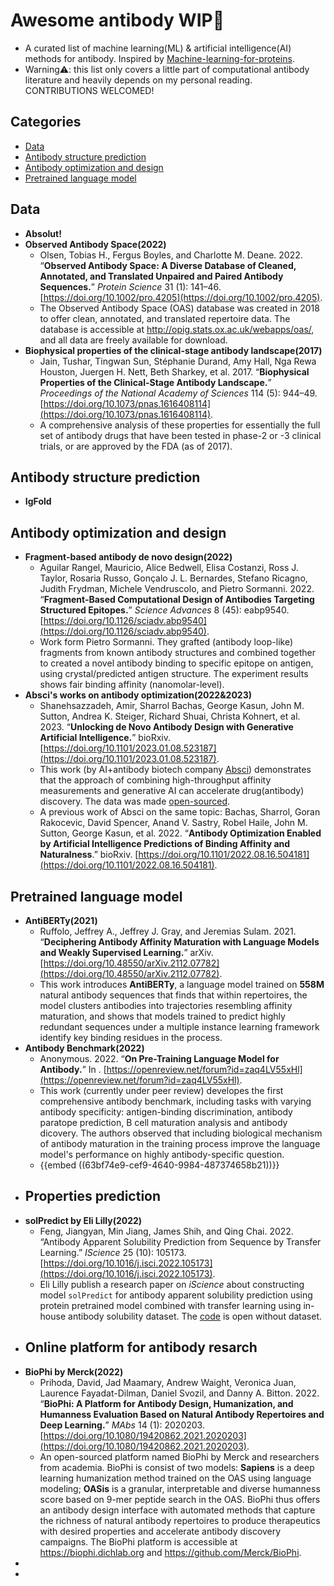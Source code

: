 
# Awesome antibody WIP🚧 <!-- omit in toc -->
- A curated list of machine learning(ML) & artificial intelligence(AI) methods for antibody. Inspired by [Machine-learning-for-proteins](https://github.com/yangkky/Machine-learning-for-proteins).
- Warning⚠️: this list only covers a little part of computational antibody literature and heavily depends on my personal reading. CONTRIBUTIONS WELCOMED!
## Categories <!-- omit in toc -->
- [Data](#data)
- [Antibody structure prediction](#antibody-structure-prediction)
- [Antibody optimization and design](#antibody-optimization-and-design)
- [Pretrained language model](#pretrained-language-model)
## Data
- **Absolut!**
- **Observed Antibody Space(2022)**
	- Olsen, Tobias H., Fergus Boyles, and Charlotte M. Deane. 2022. “**Observed Antibody Space: A Diverse Database of Cleaned, Annotated, and Translated Unpaired and Paired Antibody Sequences.**” *Protein Science* 31 (1): 141–46. [https://doi.org/10.1002/pro.4205](https://doi.org/10.1002/pro.4205).
	- The Observed Antibody Space (OAS) database was created in 2018 to offer clean, annotated, and translated repertoire data. The database is accessible at http://opig.stats.ox.ac.uk/webapps/oas/, and all data are freely available for download.
- **Biophysical properties of the clinical-stage antibody landscape(2017)**
	- Jain, Tushar, Tingwan Sun, Stéphanie Durand, Amy Hall, Nga Rewa Houston, Juergen H. Nett, Beth Sharkey, et al. 2017. “**Biophysical Properties of the Clinical-Stage Antibody Landscape.**” *Proceedings of the National Academy of Sciences* 114 (5): 944–49. [https://doi.org/10.1073/pnas.1616408114](https://doi.org/10.1073/pnas.1616408114).
	- A comprehensive analysis of these properties for essentially the full set of antibody drugs that have been tested in phase-2 or -3 clinical trials, or are approved by the FDA (as of 2017).
## Antibody structure prediction
- **IgFold**
## Antibody optimization and design
- **Fragment-based antibody de novo design(2022)**
	- Aguilar Rangel, Mauricio, Alice Bedwell, Elisa Costanzi, Ross J. Taylor, Rosaria Russo, Gonçalo J. L. Bernardes, Stefano Ricagno, Judith Frydman, Michele Vendruscolo, and Pietro Sormanni. 2022. “**Fragment-Based Computational Design of Antibodies Targeting Structured Epitopes.**” *Science Advances* 8 (45): eabp9540. [https://doi.org/10.1126/sciadv.abp9540](https://doi.org/10.1126/sciadv.abp9540).
	- Work form Pietro Sormanni. They grafted (antibody loop-like) fragments from known antibody structures and combined together to created a novel antibody binding to specific epitope on antigen, using crystal/predicted antigen structure. The experiment results shows fair binding affinity (nanomolar-level).
- **Absci's works on antibody optimization(2022&2023)**
	- Shanehsazzadeh, Amir, Sharrol Bachas, George Kasun, John M. Sutton, Andrea K. Steiger, Richard Shuai, Christa Kohnert, et al. 2023. “**Unlocking de Novo Antibody Design with Generative Artificial Intelligence.**” bioRxiv. [https://doi.org/10.1101/2023.01.08.523187](https://doi.org/10.1101/2023.01.08.523187).
	- This work (by AI+antibody biotech company [Absci](https://www.absci.com/)) demonstrates that the approach of combining high-throughput affinity measurements and generative AI can accelerate drug(antibody) discovery. The data was made [open-sourced](https://github.com/AbsciBio/unlocking-de-novo-antibody-design).
	- A previous work of Absci on the same topic:
	   Bachas, Sharrol, Goran Rakocevic, David Spencer, Anand V. Sastry, Robel Haile, John M. Sutton, George Kasun, et al. 2022. “**Antibody Optimization Enabled by Artificial Intelligence Predictions of Binding Affinity and Naturalness**.” bioRxiv. [https://doi.org/10.1101/2022.08.16.504181](https://doi.org/10.1101/2022.08.16.504181).
## Pretrained language model
- **AntiBERTy(2021)**
	- Ruffolo, Jeffrey A., Jeffrey J. Gray, and Jeremias Sulam. 2021. “**Deciphering Antibody Affinity Maturation with Language Models and Weakly Supervised Learning.**” arXiv. [https://doi.org/10.48550/arXiv.2112.07782](https://doi.org/10.48550/arXiv.2112.07782).
	- This work introduces **AntiBERTy**, a language model trained on **558M** natural antibody sequences that finds that within repertoires, the model clusters antibodies into trajectories resembling affinity maturation, and shows that models trained to predict highly redundant sequences under a multiple instance learning framework identify key binding residues in the process.
- **Antibody Benchmark(2022)**
	- Anonymous. 2022. “**On Pre-Training Language Model for Antibody.**” In . [https://openreview.net/forum?id=zaq4LV55xHl](https://openreview.net/forum?id=zaq4LV55xHl).
	- This work (currently under peer review) developes the first comprehensive antibody benchmark, including tasks with varying antibody specificity: antigen-binding discrimination, antibody paratope prediction, B cell maturation analysis and antibody dicovery. The authors observed that including biological mechanism of antibody maturation in the training process improve the language model's performance on highly antibody-specific question.
	- {{embed ((63bf74e9-cef9-4640-9984-487374658b21))}}
- ## Properties prediction
- **solPredict by Eli Lilly(2022)**
	- Feng, Jiangyan, Min Jiang, James Shih, and Qing Chai. 2022. “Antibody Apparent Solubility Prediction from Sequence by Transfer Learning.” *IScience* 25 (10): 105173. [https://doi.org/10.1016/j.isci.2022.105173](https://doi.org/10.1016/j.isci.2022.105173).
	- Eli Lilly publish a research paper on *iScience* about constructing model `solPredict` for antibody apparent solubility prediction using protein pretrained model combined with transfer learning using in-house antibody solubility dataset. The [code](https://github.com/JiangyanFeng-Lilly/solPredict_manuscript_codes_2022) is open without dataset.
- ## Online platform for antibody resarch
- **BioPhi by Merck(2022)**
	- Prihoda, David, Jad Maamary, Andrew Waight, Veronica Juan, Laurence Fayadat-Dilman, Daniel Svozil, and Danny A. Bitton. 2022. “**BioPhi: A Platform for Antibody Design, Humanization, and Humanness Evaluation Based on Natural Antibody Repertoires and Deep Learning.**” *MAbs* 14 (1): 2020203. [https://doi.org/10.1080/19420862.2021.2020203](https://doi.org/10.1080/19420862.2021.2020203).
	- An open-sourced platform named BioPhi by Merck and researchers from academia. BioPhi is consist of two models: **Sapiens** is a deep learning humanization method trained on the OAS using language modeling; **OASis** is a granular, interpretable and diverse humanness score based on 9-mer peptide search in the OAS. BioPhi thus offers an antibody design interface with automated methods that capture the richness of natural antibody repertoires to produce therapeutics with desired properties and accelerate antibody discovery campaigns. The BioPhi platform is accessible at https://biophi.dichlab.org and https://github.com/Merck/BioPhi.
-
-